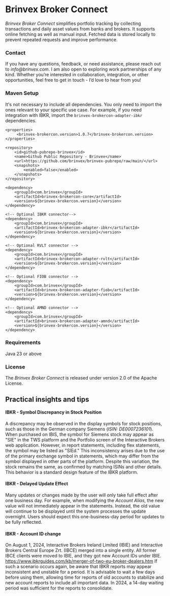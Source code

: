 # Brinvex Broker Connect

_Brinvex Broker Connect_ simplifies portfolio tracking by collecting 
transactions and daily asset values from banks and brokers. 
It supports online fetching as well as manual input.
Fetched data is stored locally to prevent repeated requests and improve performance.

### Contact
If you have any questions, feedback, or need assistance, please reach out to _info@brinvex.com_.
I am also open to exploring work partnerships of any kind. Whether you’re interested in collaboration,
integration, or other opportunities, feel free to get in touch - I’d love to hear from you!

### Maven Setup
It's not necessary to include all dependencies.
You only need to import the ones relevant to your specific use case.
For example, if you need integration with IBKR, 
import the ``brinvex-brokercon-adapter-ibkr`` dependencies.

    <properties>
         <brinvex-brokercon.version>1.0.7</brinvex-brokercon.version>
    </properties>
    
    <repository>
        <id>github-pubrepo-brinvex</id>
        <name>Github Public Repository - Brinvex</name>
        <url>https://github.com/brinvex/brinvex-pubrepo/raw/main/</url>
        <snapshots>
            <enabled>false</enabled>
        </snapshots>
    </repository>

    <dependency>
        <groupId>com.brinvex</groupId>
        <artifactId>brinvex-brokercon-core</artifactId>
        <version>${brinvex-brokercon.version}</version>
    </dependency>

    <!-- Optional IBKR connector-->
    <dependency>
        <groupId>com.brinvex</groupId>
        <artifactId>brinvex-brokercon-adapter-ibkr</artifactId>
        <version>${brinvex-brokercon.version}</version>
    </dependency>

    <!-- Optional RVLT connector -->
    <dependency>
        <groupId>com.brinvex</groupId>
        <artifactId>brinvex-brokercon-adapter-rvlt</artifactId>
        <version>${brinvex-brokercon.version}</version>
    </dependency>

    <!-- Optional FIOB connector -->
    <dependency>
        <groupId>com.brinvex</groupId>
        <artifactId>brinvex-brokercon-adapter-fiob</artifactId>
        <version>${brinvex-brokercon.version}</version>
    </dependency>

    <!-- Optional AMND connector -->
    <dependency>
        <groupId>com.brinvex</groupId>
        <artifactId>brinvex-brokercon-adapter-amnd</artifactId>
        <version>${brinvex-brokercon.version}</version>
    </dependency>


### Requirements

Java 23 or above

### License

The _Brinvex Broker Connect_ is released under version 2.0 of the Apache License.

## Practical insights and tips

#### IBKR - Symbol Discrepancy in Stock Position

A discrepancy may be observed in the display symbols for stock positions, 
such as those in the German company Siemens (_ISIN: DE0007236101_). 
When purchased on IBIS, the symbol for Siemens stock may appear 
as "SIE" in the TWS platform and the Portfolio screen of the Interactive Brokers web application. 
However, in report statements, including flex statements, the symbol may be listed as "SIEd."
This inconsistency arises due to the use of the primary exchange symbol in statements, 
which may differ from the symbol displayed in other parts of the platform. 
Despite this variation, the stock remains the same, as confirmed by matching ISINs and other details. 
This behavior is a standard design feature of the IBKR platform.

#### IBKR - Delayed Update Effect

Many updates or changes made by the user will only take full effect after one business day. 
For example, when modifying the _Account Alias_, the new value will not immediately appear in the statements. 
Instead, the old value will continue to be displayed until the system processes the update overnight. 
Users should expect this one-business-day period for updates to be fully reflected.

#### IBKR - Account ID change
On August 1, 2024, Interactive Brokers Ireland Limited (IBIE) and 
Interactive Brokers Central Europe Zrt. (IBCE) merged into a single entity. 
All former IBCE clients were moved to IBIE, and they got new Account IDs under IBIE.  
https://www.ibkrguides.com/kb/merger-of-two-eu-broker-dealers.htm
If such a scenario occurs again, be aware that IBKR reports may appear 
inconsistent and unstable for a period. It is advisable to wait a few days 
before using them, allowing time for reports of old accounts to stabilize 
and new account reports to include all important data.
In 2024, a 14-day waiting period was sufficient for the reports to consolidate.

